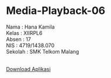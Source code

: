 # Media-Playback-06

<p>Nama : Hana Kamila<br>
Kelas : XIIRPL6<br>
Absen : 17<br>
NIS : 4719/1438.070<br>
Sekolah : SMK Telkom Malang<br><br>


[Download Aplikasi](https://drive.google.com/file/d/0B2MuypDY7_rWeTBocUJDQi1URlU/view?usp=sharing)
